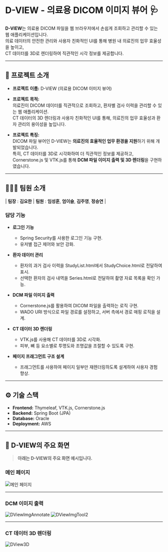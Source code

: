 # D-VIEW - 의료용 DICOM 이미지 뷰어 🩺

**D-VIEW**는 의료용 DICOM 파일을 웹 브라우저에서 손쉽게 조회하고 관리할 수 있는 웹 애플리케이션입니다.  
의료 데이터의 안전한 관리와 사용자 친화적인 UI를 통해 병원 내 의료진의 업무 효율성을 높이고,  
CT 데이터를 3D로 렌더링하여 직관적인 시각 정보를 제공합니다.

---

## 🔗 프로젝트 소개

- **프로젝트 이름:** D-VIEW (의료용 DICOM 이미지 뷰어)
- **프로젝트 목적:**  
  의료진이 DICOM 데이터를 직관적으로 조회하고, 환자별 검사 이력을 관리할 수 있는 웹 애플리케이션.  
  CT 데이터의 3D 렌더링과 사용자 친화적인 UI를 통해, 의료진의 업무 효율성과 환자 관리의 용이성을 높입니다.
  
- **프로젝트 특징:**  
  DICOM 파일 뷰어인 D-VIEW는 **의료진의 효율적인 업무 환경을 지원**하기 위해 개발되었습니다.  
  특히, CT 데이터를 3D로 시각화하여 더 직관적인 정보를 제공하고,  
  Cornerstone.js 및 VTK.js를 통해 **DCM 파일 이미지 출력 및 3D 렌더링**을 구현하였습니다.

---

## 🧑‍🤝‍🧑 팀원 소개

| **팀장** : **김요한** | **팀원** : **임성훈**, **엄이슬**, **김주영**, **정승연** |

### **담당 기능**

- **로그인 기능**  
  - Spring Security를 사용한 로그인 기능 구현.  
  - 유저별 접근 제어와 보안 강화.  

- **환자 데이터 관리**  
  - 환자의 과거 검사 이력을 StudyList.html에서 StudyChoice.html로 전달하여 표시.  
  - 선택한 환자의 검사 내역을 Series.html로 전달하여 촬영 자료 목록을 확인 가능.  

- **DCM 파일 이미지 출력**  
  - Cornerstone.js를 활용하여 DICOM 파일을 출력하는 로직 구현.  
  - WADO URI 방식으로 파일 경로를 설정하고, 서버 측에서 경로 매핑 로직을 설계.  

- **CT 데이터 3D 렌더링**  
  - VTK.js를 사용해 CT 데이터를 3D로 시각화.  
  - 피부, 뼈 등 요소별로 투명도와 조명값을 조절할 수 있도록 구현.  

- **페이지 프래그먼트 구조 설계**  
  - 프래그먼트를 사용하여 페이지 일부만 재렌더링하도록 설계하여 사용자 경험 향상.  

---

## ⚙️ 기술 스택

- **Frontend:** Thymeleaf, VTK.js, Cornerstone.js  
- **Backend:** Spring Boot (JPA)  
- **Database:** Oracle  
- **Deployment:** AWS

---

## 📸 **D-VIEW의 주요 화면**  

> **아래는 D-VIEW의 주요 화면 예시입니다.**  

### 메인 페이지
![메인 페이지](https://github.com/user-attachments/assets/6859c86f-eca4-4f7e-a1e2-c76c7cd7f42e)

---

### DCM 이미지 출력
![DViewImgAnnotate](https://github.com/user-attachments/assets/29f86cbe-1d3f-4431-83d9-f5bc0044cf99)
![DViewImgTool2](https://github.com/user-attachments/assets/1cd58f74-90e4-43be-9ec1-a890be235a5d)


---

### CT 데이터 3D 렌더링
![DView3D](https://github.com/user-attachments/assets/192cca35-6a91-4baf-977a-c7114a184d1d)




